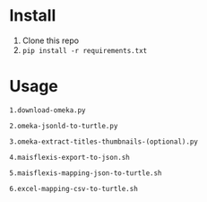 # Install
1. Clone this repo
2. ```pip install -r requirements.txt```

# Usage
```1.download-omeka.py```

```2.omeka-jsonld-to-turtle.py```

```3.omeka-extract-titles-thumbnails-(optional).py```

```4.maisflexis-export-to-json.sh```

```5.maisflexis-mapping-json-to-turtle.sh```

```6.excel-mapping-csv-to-turtle.sh```
